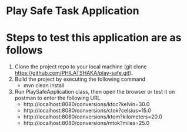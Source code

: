 # Play Safe Task Application

# Steps to test this application are as follows

1. Clone the project repo to your local machine (git clone https://github.com/PHILATSHAKA/play-safe.git).
2. Build the project by executing the following command
    * mvn clean install 
3. Run PlaySafeApplication class, then open the browser or test it on postman to enter the following URL
    *  http://localhost:8080/conversions/ktoc?kelvin=30.0
    *  http://localhost:8080/conversions/ctok?celsius=15.0
    *  http://localhost:8080/conversions/ktom?kilometers=20.0
    *  http://localhost:8080/conversions/mtok?miles=25.0
